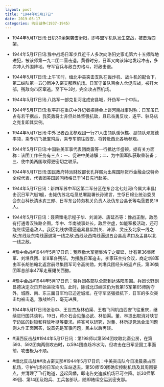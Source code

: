 ```yaml
---
layout: post
title: "1944年05月17日"
date: 2019-05-17
categories: 抗日战争(1937-1945)
---
```


<meta name="referrer" content="no-referrer" />

- 1944年5月17日讯:日机30余架袭击衡阳，即与盟军机队发生空战，被击落四架。 

- 1944年5月17日讯:豫中战场日军步兵近千人多次向洛阳史家屯第六十五师阵地进犯，被该师第一九二团二营击退。黄昏时分，日军又向该阵地发起冲击，多次冲入外围阵地。守军官兵与敌白刃格斗，将敌击退。 

- 1944年5月17日讯:上午10时，缅北中美突击支队在轰炸机、战斗机的配合下，第二纵队第一五〇团冲入密支那西机场。日军守备队百余人仓促应战，被歼大部，残敌向市区窜逃。至下午3时，完全攻占西机场。 

- 1944年5月17日讯:八路军一部克复河北成安县城，歼伪军一个中队。 

- 1944年5月17日讯:张平群在重庆中外记者招待会上谈河南战事时称：日军虽已占有若干据点，我英勇将士非但处处坚强抗敌，且已奋勇反攻，遂平、驻马店之克复即其实例。 

- 1944年5月17日讯:中外记者西北参观团一行21人由领队谢保樵、副领队邓友德率领，乘专机飞抵宝鸡后，乘专车前往西安，将转赴西北各地参观。 

- 1944年5月17日讯:中国驻美军事代表团商震等一行抵达华盛顿。据有关方面称：该团工作任务有三点：一、促进中美谅解；二、为中国军队获取重装备；三、使中美两国取得更密切之联系。 

- 1944年5月17日讯:国民政府特派财政部长孔祥熙为出席国际货币金融会议特命全权代表，代表团美国顾问杨格已于14日先行赴美。 

- 1944年5月17日讯：新四军苏中军区第二军分区在东台北七灶河(今属大丰县)击沉日军汽艇1艘，击毙伪苏北屯垦总署副署长孙建言，生俘日棉业统治委员会东台科长清水亥三郎、日军东台特务机关负责人及伪东台县长等屯垦要员19人。 

- 1944年5月17日讯：聂荣臻电示程子华、刘澜涛、唐延杰等：豫战正酣，敌恐有打通粤汉铁路企图。华中、华南战事处长，敌后空虚，如能积极活动，还可能继续逼退敌人。我区北线求得逼退易县紫荆关、涞源、灵丘及北泉一线之敌;东线及东南线逼退第一线之敌;西线及西南线逼退五台县高洪口及盂县以北一线之敌。 

- #豫中会战#1944年5月17日讯：我西撤大军猬集洛宁之翟延，计有第36集团军、刘堪兵团、新8军各残部。为摆脱日军追击，李家珏主持会议，商定新8军由军长胡伯翰北返宫前寻集团军司令高树勋，刘堪兵团经头峪返卢氏，第36集团军总部率47军走雁翎关西撤。 

- #豫中会战#1944年5月17日讯：菊兵团各部队全部到达洛阳周围。兵团长野副昌德决定次日开始进攻洛阳。此时，除城北邙岭区仍为我第15军第65师防守外，城西、南、东三面日军均已迫近城垣。在守军坚强抵抗下，日军的多次突击均被击退，激战终日，毫无进展。 

- 1944年5月17日讯张治中、王世杰及林伯渠、王若飞同机由西安飞往重庆，继续进行国共谈判。19日，蒋介石会见董必武、林伯渠。董、林提出取消对陕甘宁边区的封锁和释放叶挺等要求。蒋答可以研究，对董、林所提党派合法问题则未作正面回答，说首先是军事问题，民主以后再谈。 

- #滇西反击战#1944年5月17日讯：第198师以第594团攻取北斋公房，在第593、592团向两侧攻击时，以594团直趋冷水沟。但攻击在日军坚固工事面前，攻击极为不顺。 

- #缅北反击战##攻占密支那#1944年5月17日讯：中美突击队今日凌晨袭占西机场，守护机场的日军向火车站退去。第50师150团确实控制机场及其周围要点，并清理了飞行跑道，竖起风幡，即电告史迪威机场已可空降。新30师第89团、第14团及炮兵、工兵各部队，随即陆续空运到密支那。 

